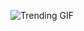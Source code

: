 ![Trending GIF](https://media0.giphy.com/media/YDEiyrRLa6ATrSNQND/giphy.gif?cid=8bb21772elz36e1vibwy1e6xbt5besoa18hqklvfgl5iuy3b&ep=v1_gifs_search&rid=giphy.gif&ct=g)
